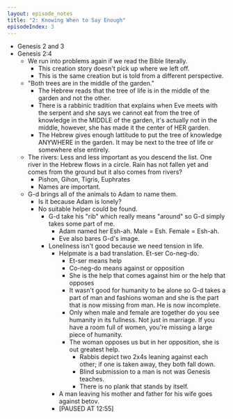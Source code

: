```yaml
---
layout: episode_notes
title: "2: Knowing When to Say Enough"
episodeIndex: 3
---
```

- Genesis 2 and 3
- Genesis 2:4
  - We run into problems again if we read the Bible literally. 
    - This creation story doesn't pick up where we left off.
    - This is the same creation but is told from a different perspective.
  - "Both trees are in the middle of the garden."
    - The Hebrew reads that the tree of life is in the middle of the garden and not the other.
    - There is a rabbinic tradition that explains when Eve meets with the serpent and she says we cannot eat from the tree of knowledge in the MIDDLE of the garden, it's actually not in the middle, however, she has made it the center of HER garden.
    - The Hebrew gives enough lattitude to put the tree of knowledge ANYWHERE in the garden. It may be next to the tree of life or somewhere else entirely.
  - The rivers: Less and less important as you descend the list. One river in the Hebrew flows in a circle. Rain has not fallen yet and comes from the ground but it also comes from rivers?
    - Pishon, Gihon, Tigris, Euphrates
    - Names are important.
  - G-d brings all of the animals to Adam to name them.
    - Is it because Adam is lonely?
    - No suitable helper could be found.
      - G-d take his "rib" which really means "around" so G-d simply takes some part of me.
        - Adam named her Esh-ah. Male = Esh. Female = Esh-ah.
        - Eve also bares G-d's image.
      - Loneliness isn't good because we need tension in life.
        - Helpmate is a bad translation. Et-ser Co-neg-do.
          - Et-ser means help
          - Co-neg-do means against or opposition
          - She is the help that comes against him or the help that opposes
          - It wasn't good for humanity to be alone so G-d takes a part of man and fashions woman and she is the part that is now missing from man. He is now incomplete.
          - Only when male and female are together do you see humanity in its fullness. Not just in marriage. If you have a room full of women, you're missing a large piece of humanity.
          - The woman opposes us but in her opposition, she is out greatest help.
            - Rabbis depict two 2x4s leaning against each other; if one is taken away, they both fall down.
            - Blind submission to a man is not was Genesis teaches.
            - There is no plank that stands by itself.
        - A man leaving his mother and father for his wife goes against betov.
        - [PAUSED AT 12:55]
